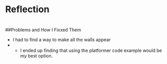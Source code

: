 # Reflection

#
##Problems and How I Fixxed Them
- I had to find a way to make all the walls appear
- - I ended up finding that using the platformer code example would be my best option.